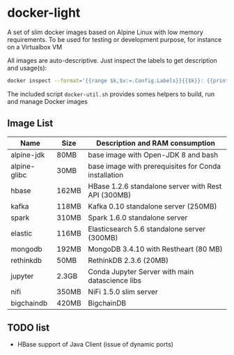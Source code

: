# docker-light
A set of slim docker images based on Alpine Linux with low memory requirements.
To be used for testing or development purpose, for instance on a Virtualbox VM

All images are auto-descriptive. Just inspect the labels to get description
and usage(s):
```sh
docker inspect --format='{{range $k,$v:=.Config.Labels}}{{$k}}: {{println $v}}{{end}}' hbase
```

The included script `docker-util.sh` provides somes helpers to build, run and
manage Docker images 


## Image List

Name | Size | Description and RAM consumption
---- | ---- | ----
alpine-jdk   | 80MB  | base image with Open-JDK 8 and bash
alpine-glibc | 30MB  | base image with prerequisites for Conda installation
hbase        | 162MB | HBase 1.2.6 standalone server with Rest API (300MB)
kafka        | 118MB | Kafka 0.10 standalone server (250MB)
spark        | 310MB | Spark 1.6.0 standalone server 
elastic      | 116MB | Elasticsearch 5.6 standalone server (300MB)
mongodb      | 192MB | MongoDB 3.4.10 with Restheart (80 MB)
rethinkdb    | 50MB  | RethinkDB 2.3.6 (20MB)
jupyter      | 2.3GB | Conda Jupyter Server with main datascience libs
nifi         | 350MB | NiFi 1.5.0 slim server
bigchaindb   | 420MB | BigchainDB

## TODO list
* HBase support of Java Client (issue of dynamic ports)






